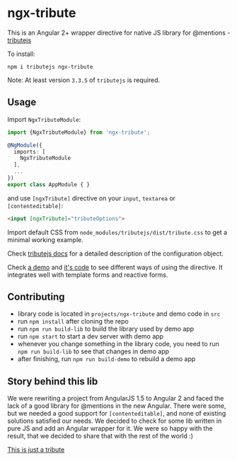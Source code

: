 # ngx-tribute

This is an Angular 2+ wrapper directive for native JS library for @mentions - [tributejs](https://github.com/zurb/tribute)

To install:
```
npm i tributejs ngx-tribute
```

Note: At least version `3.3.5` of `tributejs` is required.

Usage
--

Import `NgxTributeModule`:

```typescript
import {NgxTributeModule} from 'ngx-tribute';

@NgModule({
  imports: [
    NgxTributeModule
  ],
  ...
})
export class AppModule { }
```

and use `[ngxTribute]` directive on your `input`, `textarea` or `[contenteditable]`:

```html
<input [ngxTribute]="tributeOptions">
```

Import default CSS from `node_modules/tributejs/dist/tribute.css` to get a minimal working example.

Check [tributejs docs](https://github.com/zurb/tribute#a-collection) for a detailed description of the configuration object.

Check [a demo](https://ladderio.github.io/ngx-tribute/) and [it's code](https://github.com/ladderio/ngx-tribute/blob/master/src/app/app.component.ts)
to see different ways of using the directive. It integrates well with template forms and reactive forms.

Contributing
--

- library code is located in `projects/ngx-tribute` and demo code in `src`
- run `npm install` after cloning the repo
- run `npm run build-lib` to build the library used by demo app
- run `npm start` to start a dev server with demo app
- whenever you change something in the library code, you need to run `npm run build-lib` to see that changes in demo app
- after finishing, run `npm run build-demo` to rebuild a demo app

Story behind this lib
--

We were rewriting a project from AngularJS 1.5 to Angular 2 and faced the lack of a good library for @mentions in the new Angular.
There were some, but we needed a good support for `[contenteditable]`, and none of existing solutions satisfied our needs.
We decided to check for some lib written in pure JS and add an Angular wrapper for it.
We were so happy with the result, that we decided to share that with the rest of the world :)

[This is just a tribute](https://www.youtube.com/watch?v=_lK4cX5xGiQ)